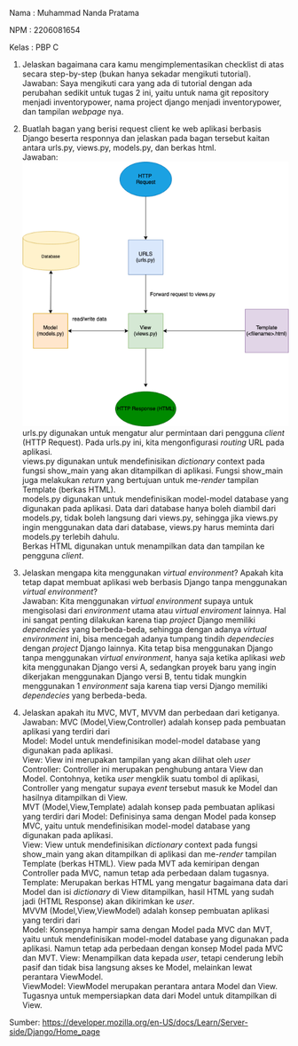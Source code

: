 Nama    : Muhammad Nanda Pratama

NPM     : 2206081654

Kelas   : PBP C

1. Jelaskan bagaimana cara kamu mengimplementasikan checklist di atas secara step-by-step (bukan hanya sekadar mengikuti tutorial).  
Jawaban: Saya mengikuti cara yang ada di tutorial dengan ada perubahan sedikit untuk tugas 2 ini, yaitu untuk nama git repository menjadi inventorypower, nama project django menjadi inventorypower, dan tampilan _webpage_ nya.

2. Buatlah bagan yang berisi request client ke web aplikasi berbasis Django beserta responnya dan jelaskan pada bagan tersebut kaitan antara urls.py, views.py, models.py, dan berkas html.  
Jawaban:   
![Contoh Gambar](image/bagan.png)  
urls.py digunakan untuk mengatur alur permintaan dari pengguna _client_ (HTTP Request). Pada urls.py ini, kita mengonfigurasi _routing_ URL pada aplikasi.  
views.py digunakan untuk mendefinisikan _dictionary_ context pada fungsi show_main yang akan ditampilkan di aplikasi. Fungsi show_main juga melakukan _return_ yang bertujuan untuk me-_render_ tampilan Template (berkas HTML).  
models.py digunakan untuk mendefinisikan model-model database yang digunakan pada aplikasi. Data dari database hanya boleh diambil dari models.py, tidak boleh langsung dari views.py, sehingga jika views.py ingin menggunakan data dari database, views.py harus meminta dari models.py terlebih dahulu.  
Berkas HTML digunakan untuk menampilkan data dan tampilan ke pengguna _client_.  

3. Jelaskan mengapa kita menggunakan _virtual environment_? Apakah kita tetap dapat membuat aplikasi web berbasis Django tanpa menggunakan _virtual environment_?  
Jawaban: Kita menggunakan _virtual environment_ supaya untuk mengisolasi dari _environment_ utama atau _virtual enviroment_ lainnya. Hal ini sangat penting dilakukan karena tiap _project_ Django memiliki _dependecies_ yang berbeda-beda, sehingga dengan adanya _virtual environment_ ini, bisa mencegah adanya tumpang tindih _dependecies_ dengan _project_ Django lainnya. Kita tetap bisa menggunakan Django tanpa menggunakan _virtual environment_, hanya saja ketika aplikasi _web_ kita menggunakan Django versi A, sedangkan proyek baru yang ingin dikerjakan menggunakan Django versi B, tentu tidak mungkin menggunakan 1 _environment_ saja karena tiap versi Django memiliki _dependecies_ yang berbeda-beda.  

4. Jelaskan apakah itu MVC, MVT, MVVM dan perbedaan dari ketiganya.  
Jawaban: MVC (Model,View,Controller) adalah konsep pada pembuatan aplikasi yang terdiri dari  
Model: Model untuk mendefinisikan model-model database yang digunakan pada aplikasi.  
View: View ini merupakan tampilan yang akan dilihat oleh _user_
Controller: Controller ini merupakan penghubung antara View dan Model. Contohnya, ketika _user_ mengklik suatu tombol di aplikasi, Controller yang mengatur supaya _event_ tersebut masuk ke Model dan hasilnya ditampilkan di View.  
MVT (Model,View,Template) adalah konsep pada pembuatan aplikasi yang terdiri dari
Model: Definisinya sama dengan Model pada konsep MVC, yaitu untuk mendefinisikan model-model database yang digunakan pada aplikasi.  
View: View untuk mendefinisikan _dictionary_ context pada fungsi show_main yang akan ditampilkan di aplikasi dan me-_render_ tampilan Template (berkas HTML). View pada MVT ada kemiripan dengan Controller pada MVC, namun tetap ada perbedaan dalam tugasnya.
Template: Merupakan berkas HTML yang mengatur bagaimana data dari Model dan isi _dictionary_ di View ditampilkan, hasil HTML yang sudah jadi (HTML Response) akan dikirimkan ke _user_.  
MVVM (Model,View,ViewModel) adalah konsep pembuatan aplikasi yang terdiri dari  
Model: Konsepnya hampir sama dengan Model pada MVC dan MVT, yaitu untuk mendefinisikan model-model database yang digunakan pada aplikasi. Namun tetap ada perbedaan dengan konsep Model pada MVC dan MVT.
View: Menampilkan data kepada _user_, tetapi cenderung lebih pasif dan tidak bisa langsung akses ke Model, melainkan lewat perantara ViewModel.  
ViewModel: ViewModel merupakan perantara antara Model dan View. Tugasnya untuk mempersiapkan data dari Model untuk ditampilkan di View.





Sumber: https://developer.mozilla.org/en-US/docs/Learn/Server-side/Django/Home_page